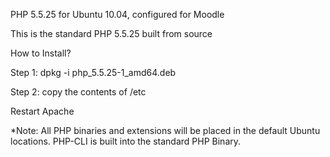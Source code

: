 PHP 5.5.25 for Ubuntu 10.04, configured for Moodle

This is the standard PHP 5.5.25 built from source

How to Install?

Step 1: dpkg -i php_5.5.25-1_amd64.deb

Step 2: copy the contents of /etc

Restart Apache

*Note: All PHP binaries and extensions will be placed in the default Ubuntu locations. PHP-CLI is built into the standard PHP Binary.

